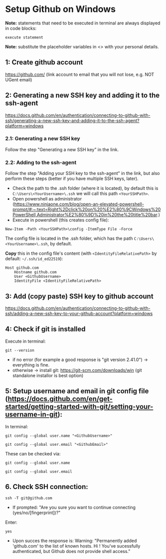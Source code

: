 # Setup Github on Windows

**Note:** statements that need to be executed in terminal are always displayed in code blocks:
```
execute statement
```
**Note:** substitute the placeholder variables in <> with your personal details.

## 1: Create github account
https://github.com/ (link account to email that you will not lose, e.g. NOT UGent email)

## 2: Generating a new SSH key and adding it to the ssh-agent
 https://docs.github.com/en/authentication/connecting-to-github-with-ssh/generating-a-new-ssh-key-and-adding-it-to-the-ssh-agent?platform=windows
### 2.1: Generating a new SSH key
Follow the step "Generating a new SSH key" in the link.

### 2.2: Adding to the ssh-agent
Follow the step "Adding your SSH key to the ssh-agent" in the link, but also perform these steps (better if you have multiple SSH keys, later). <br>
- Check the path to the .ssh folder (where it is located), by default this is `C:\Users\<YourUsername>\.ssh` we will call this path `<YourSSHPath>`.
- Open powershell as administrator (https://www.ninjaone.com/blog/open-an-elevated-powershell-prompt/#:~:text=Right%2Dclick%20on%20%E2%80%9CWindows%20PowerShell,Administrator%E2%80%9D%20in%20the%20title%20bar.)
- Execute in powershell (this creates config file):
```
New-Item -Path <YourSSHPath>\config -ItemType File -Force
```
The config file is located in the .ssh folder, which has the path `C:\Users\<YourUsername>\.ssh`, by default. 

**Copy** this in the config file's content (with `<IdentityFileRelativePath>` by default: `~/.ssh/id_ed22519`):
```
Host github.com
    Hostname github.com
    User <GithubUsername>
    IdentityFile <IdentityFileRelativePath>
```
## 3: Add (copy paste) SSH key to github account
https://docs.github.com/en/authentication/connecting-to-github-with-ssh/adding-a-new-ssh-key-to-your-github-account?platform=windows

## 4: Check if git is installed
Execute in terminal:
```
git --version
```

- if no error (for example a good response is "git version 2.41.0") -> everything is fine.
- otherwise -> install git: https://git-scm.com/downloads/win (git standalone installor is best option)

## 5: Setup username and email in git config file (https://docs.github.com/en/get-started/getting-started-with-git/setting-your-username-in-git):
In terminal:
```
git config --global user.name "<GithubUsername>"
```

```
git config --global user.email "<GithubEmail>"
```

These can be checked via:
```
git config --global user.name 
```

```
git config --global user.email
```

## 6. Check SSH connection: 

```
ssh -T git@github.com
```    

- If prompted:
    "Are you sure you want to continue connecting (yes/no/[fingerprint])?"
    
Enter:
```
yes
```

- Upon succes the response is:
Warning: "Permanently added 'github.com' to the list of known hosts.
Hi <GithubUsername>! You've sucessfully authenticated, but Github does not provide shell access."















